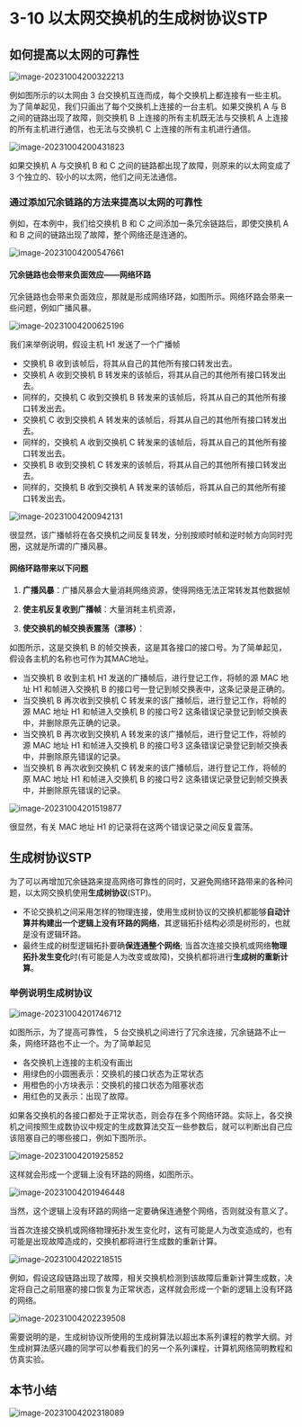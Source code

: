 # 3-10 以太网交换机的生成树协议STP

## 如何提高以太网的可靠性

![image-20231004200322213](./assets/image-20231004200322213.png)

例如图所示的以太网由 3 台交换机互连而成，每个交换机上都连接有一些主机。为了简单起见，我们只画出了每个交换机上连接的一台主机。如果交换机 A 与 B 之间的链路出现了故障，则交换机 B 上连接的所有主机既无法与交换机 A 上连接的所有主机进行通信，也无法与交换机 C 上连接的所有主机进行通信。

![image-20231004200431823](./assets/image-20231004200431823.png)

如果交换机 A 与交换机 B 和 C 之间的链路都出现了故障，则原来的以太网变成了 3 个独立的、较小的以太网，他们之间无法通信。

### 通过添加冗余链路的方法来提高以太网的可靠性

例如，在本例中，我们给交换机 B 和 C 之间添加一条冗余链路后，即使交换机 A 和 B 之间的链路出现了故障，整个网络还是连通的。

![image-20231004200547661](./assets/image-20231004200547661.png)

#### 冗余链路也会带来负面效应——网络环路

冗余链路也会带来负面效应，那就是形成网络环路，如图所示。网络环路会带来一些问题，例如广播风暴。

![image-20231004200625196](./assets/image-20231004200625196.png)

我们来举例说明，假设主机 H1 发送了一个广播帧

- 交换机 B 收到该帧后，将其从自己的其他所有接口转发出去。
- 交换机 A 收到交换机 B 转发来的该帧后，将其从自己的其他所有接口转发出去。
- 同样的，交换机 C 收到交换机 B 转发来的该帧后，将其从自己的其他所有接口转发出去。
- 交换机 C 收到交换机 A 转发来的该帧后，将其从自己的其他所有接口转发出去。
- 同样的，交换机 A 收到交换机 C 转发来的该帧后，将其从自己的其他所有接口转发出去。
- 交换机 B 收到交换机 C 转发来的该帧后，将其从自己的其他所有接口转发出去。
- 同样的，交换机 B 收到交换机 A 转发来的该帧后，将其从自己的其他所有接口转发出去。

![image-20231004200942131](./assets/image-20231004200942131.png)

很显然，该广播帧将在各交换机之间反复转发，分别按顺时帧和逆时帧方向同时兜圈，这就是所谓的广播风暴。

#### 网络环路带来以下问题

1. **广播风暴**：广播风暴会大量消耗网络资源，使得网络无法正常转发其他数据帧

2. **使主机反复收到广播帧**：大量消耗主机资源，

3. **使交换机的帧交换表震荡（漂移）**：

如图所示，这是交换机 B 的帧交换表，这是其各接口的接口号。为了简单起见，假设各主机的名称也可作为其MAC地址。

- 当交换机 B 收到主机 H1 发送的广播帧后，进行登记工作，将帧的源 MAC 地址 H1 和帧进入交换机 B 的接口号一登记到帧交换表中，这条记录是正确的。
- 当交换机 B 再次收到交换机 C 转发来的该广播帧后，进行登记工作，将帧的源 MAC 地址 H1 和帧进入交换机 B 的接口号2 这条错误记录登记到帧交换表中，并删除原先正确的记录。
- 当交换机 B 再次收到交换机 A 转发来的该广播帧后，进行登记工作，将帧的源 MAC 地址 H1 和帧进入交换机 B 的接口号3 这条错误记录登记到帧交换表中，并删除原先错误的记录。
- 当交换机 B 再次收到交换机 C 转发来的该广播帧后，进行登记工作，将帧的原 MAC 地址 H1 和帧进入交换机 B 的接口号2 这条错误记录登记到帧交换表中，并删除原先错误的记录。

![image-20231004201519877](./assets/image-20231004201519877.png)

很显然，有关 MAC 地址 H1 的记录将在这两个错误记录之间反复震荡。

## 生成树协议STP

为了可以再增加冗余链路来提高网络可靠性的同时，又避免网络环路带来的各种问题，以太网交换机使用**生成树协议**(STP)。

- 不论交换机之间采用怎样的物理连接，使用生成树协议的交换机都能够**自动计算并构建出一个逻辑上没有环路的网络**，其逻辑拓扑结构必须是树形的，也就是没有逻辑环路。
- 最终生成的树型逻辑拓扑要确**保连通整个网络**;
  当首次连接交换机或网络**物理拓扑发生变化**时(有可能是人为改变或故障)，交换机都将进行**生成树的重新计算**。

### 举例说明生成树协议

![image-20231004201746712](./assets/image-20231004201746712.png)

如图所示，为了提高可靠性， 5 台交换机之间进行了冗余连接，冗余链路不止一条，网络环路也不止一个。为了简单起见

- 各交换机上连接的主机没有画出
- 用绿色的小圆圈表示：交换机的接口状态为正常状态
- 用橙色的小方块表示：交换机的接口状态为阻塞状态
- 用红色的叉表示：出现了故障。

如果各交换机的各接口都处于正常状态，则会存在多个网络环路。实际上，各交换机之间按照生成数协议中规定的生成数算法交互一些参数后，就可以判断出自己应该阻塞自己的哪些接口，例如下图所示。

![image-20231004201925852](./assets/image-20231004201925852.png)

这样就会形成一个逻辑上没有环路的网络，如图所示。

![image-20231004201946448](./assets/image-20231004201946448.png)

当然，这个逻辑上没有环路的网络一定要确保连通整个网络，否则就没有意义了。

当首次连接交换机或网络物理拓扑发生变化时，这有可能是人为改变造成的，也有可能是出现故障造成的，交换机都将进行生成数的重新计算。

![image-20231004202218515](./assets/image-20231004202218515.png)

例如，假设这段链路出现了故障，相关交换机检测到该故障后重新计算生成数，决定将自己之前阻塞的接口恢复为正常状态，这样就会形成一个新的逻辑上没有环路的网络。

![image-20231004202239508](./assets/image-20231004202239508.png)

需要说明的是，生成树协议所使用的生成树算法以超出本系列课程的教学大纲。对生成树算法感兴趣的同学可以参看我们的另一个系列课程，计算机网络简明教程和仿真实验。

## 本节小结

![image-20231004202318089](./assets/image-20231004202318089.png)


